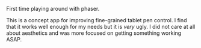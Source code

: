 First time playing around with phaser.

This is a concept app for improving fine-grained tablet pen control. I find that it works well enough for my needs but it is *very* ugly. I did not care at all about aesthetics and was more focused on getting something working ASAP.
